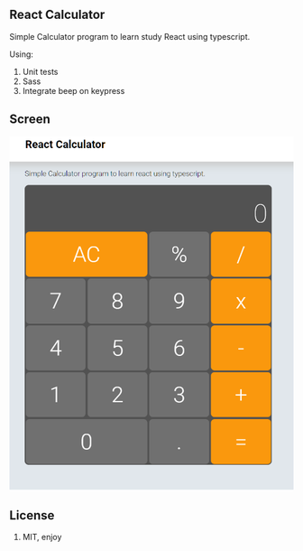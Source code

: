 
## React Calculator

Simple Calculator program to learn study React using typescript.

Using:

1. Unit tests
1. Sass
1. Integrate beep on keypress

## Screen
![asdf](print.png)


## License
1. MIT, enjoy
